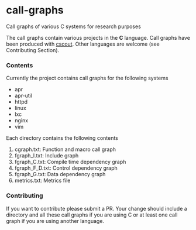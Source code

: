 # call-graphs
Call graphs of various C systems for research purposes

The call graphs contain various projects in the **C** language. Call graphs have been produced with [cscout](https://github.com/dspinellis/cscout). Other languages are welcome (see Contributing Section).

### Contents

Currently the project contains call graphs for the following systems

  * apr
  * apr-util
  * httpd
  * linux
  * lxc
  * nginx
  * vim
  
Each directory contains the following contents
  1. cgraph.txt: Function and macro call graph
  2. fgraph_I.txt: Include graph
  3. fgraph_C.txt: Compile time dependency graph
  4. fgraph_F_D.txt: Control dependency graph
  5. fgraph_G.txt: Data dependency graph
  6. metrics.txt: Metrics file
  
### Contributing

If you want to contribute please submit a PR. Your change should include a directory and all these call graphs if you are using C or at least one call graph if you are using another language.


